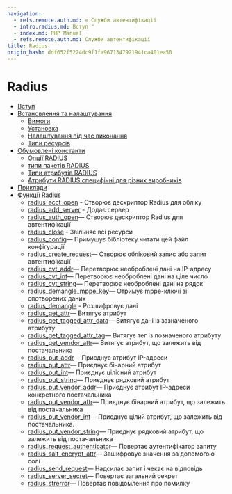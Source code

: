 ```yaml
---
navigation:
  - refs.remote.auth.md: « Служби автентифікації
  - intro.radius.md: Вступ "
  - index.md: PHP Manual
  - refs.remote.auth.md: Служби автентифікації
title: Radius
origin_hash: ddf652f5224dc9f1fa9671347921941ca401ea50
---
```

# Radius

-   [Вступ](intro.radius.md)
-   [Встановлення та налаштування](radius.setup.md)
    -   [Вимоги](radius.requirements.md)
    -   [Установка](radius.installation.md)
    -   [Налаштування під час виконання](radius.configuration.md)
    -   [Типи ресурсів](radius.resources.md)
-   [Обумовлені константи](radius.constants.md)
    -   [Опції RADIUS](radius.constants.options.md)
    -   [типи пакетів RADIUS](radius.constants.packets.md)
    -   [Типи атрибутів RADIUS](radius.constants.attributes.md)
    -   [Атрибути RADIUS специфічні для різних виробників](radius.constants.vendor-specific.md)
-   [Приклади](radius.examples.md)
-   [Функції Radius](ref.radius.md)
    -   [radius\_acct\_open](function.radius-acct-open.md) \- Створює дескриптор Radius для обліку
    -   [radius\_add\_server](function.radius-add-server.md) \- Додає сервер
    -   [radius\_auth\_open](function.radius-auth-open.md)— Створює дескриптор Radius для автентифікації
    -   [radius\_close](function.radius-close.md) \- Звільняє всі ресурси
    -   [radius\_config](function.radius-config.md)— Примушує бібліотеку читати цей файл конфігурації
    -   [radius\_create\_request](function.radius-create-request.md)— Створює обліковий запис або запит автентифікації
    -   [radius\_cvt\_addr](function.radius-cvt-addr.md)— Перетворює необроблені дані на IP-адресу
    -   [radius\_cvt\_int](function.radius-cvt-int.md)— Перетворює необроблені дані на ціле число
    -   [radius\_cvt\_string](function.radius-cvt-string.md)— Перетворює необроблені дані на рядок
    -   [radius\_demangle\_mppe\_key](function.radius-demangle-mppe-key.md)— Отримує mppe-ключі зі спотворених даних
    -   [radius\_demangle](function.radius-demangle.md) \- Розшифровує дані
    -   [radius\_get\_attr](function.radius-get-attr.md)— Витягує атрибут
    -   [radius\_get\_tagged\_attr\_data](function.radius-get-tagged-attr-data.md)— Витягує дані із зазначеного атрибуту
    -   [radius\_get\_tagged\_attr\_tag](function.radius-get-tagged-attr-tag.md)— Витягує тег із позначеного атрибуту
    -   [radius\_get\_vendor\_attr](function.radius-get-vendor-attr.md)— Витягує атрибут, що залежить від постачальника
    -   [radius\_put\_addr](function.radius-put-addr.md)— Приєднує атрибут IP-адреси
    -   [radius\_put\_attr](function.radius-put-attr.md)— Приєднує бінарний атрибут
    -   [radius\_put\_int](function.radius-put-int.md)— Приєднує цілісний атрибут
    -   [radius\_put\_string](function.radius-put-string.md)— Приєднує рядковий атрибут
    -   [radius\_put\_vendor\_addr](function.radius-put-vendor-addr.md)— Приєднує атрибут IP-адреси конкретного постачальника
    -   [radius\_put\_vendor\_attr](function.radius-put-vendor-attr.md)— Приєднує бінарний атрибут, що залежить від постачальника
    -   [radius\_put\_vendor\_int](function.radius-put-vendor-int.md)— Приєднує цілий атрибут, що залежить від постачальника.
    -   [radius\_put\_vendor\_string](function.radius-put-vendor-string.md)— Приєднує рядковий атрибут, що залежить від постачальника
    -   [radius\_request\_authenticator](function.radius-request-authenticator.md)— Повертає аутентифікатор запиту
    -   [radius\_salt\_encrypt\_attr](function.radius-salt-encrypt-attr.md)— Зашифровує значення за допомогою солі
    -   [radius\_send\_request](function.radius-send-request.md)— Надсилає запит і чекає на відповідь
    -   [radius\_server\_secret](function.radius-server-secret.md)— Повертає загальний секрет
    -   [radius\_strerror](function.radius-strerror.md)— Повертає повідомлення про помилку
